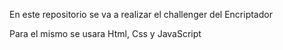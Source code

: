 En este repositorio se va a realizar el challenger del Encriptador

Para el mismo se usara Html, Css y JavaScript